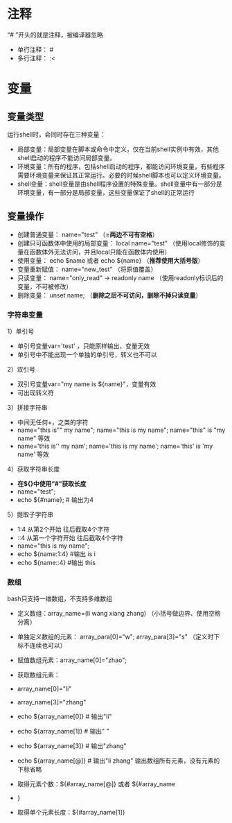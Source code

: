# 注释
“# ”开头的就是注释，被编译器忽略
-   单行注释： #
-   多行注释： :<

# 变量

## 变量类型  
运行shell时，会同时存在三种变量：
-  局部变量：局部变量在脚本或命令中定义，仅在当前shell实例中有效，其他shell启动的程序不能访问局部变量。
-  环境变量：所有的程序，包括shell启动的程序，都能访问环境变量，有些程序需要环境变量来保证其正常运行。必要的时候shell脚本也可以定义环境变量。
-  shell变量：shell变量是由shell程序设置的特殊变量。shell变量中有一部分是环境变量，有一部分是局部变量，这些变量保证了shell的正常运行

## 变量操作
-   创建普通变量： name="test" （**=两边不可有空格**）
-   创建只可函数体中使用的局部变量： local name="test" （使用local修饰的变量在函数体外无法访问，并且local只能在函数体内使用）
-   使用变量： echo $name 或者 echo ${name} （**推荐使用大括号版**）
-   变量重新赋值： name="new_test" （将原值覆盖）
-   只读变量： name="only_read" -> readonly name （使用readonly标识后的变量，不可被修改）
-   删除变量： unset name; （**删除之后不可访问，删除不掉只读变量**）

### 字符串变量  
1）单引号
-   单引号变量var='test' ，只能原样输出，变量无效
-   单引号中不能出现一个单独的单引号，转义也不可以

2）双引号
-   双引号变量var="my name is ${name}"，变量有效
-   可出现转义符

3）拼接字符串
-   中间无任何+，之类的字符
-   name="this is"" my name"; name="this is my name"; name="this" is "my name" 等效
-   name='this is'' my nam'; name='this is my name'; name='this' is 'my name' 等效

4）获取字符串长度
-   **在${}中使用“#”获取长度**
-   name="test";
-   echo ${#name}; # 输出为4

5）提取子字符串
-   1:4 从第2个开始 往后截取4个字符
-   ::4 从第一个字符开始 往后截取4个字符
-   name="this is my name";
-   echo ${name:1:4} #输出 is i
-   echo ${name::4} #输出 this

### 数组

bash只支持一维数组，不支持多维数组
-   定义数组：array_name=(li wang xiang zhang) （小括号做边界、使用空格分离）
-   单独定义数组的元素： array_para[0]="w"; array_para[3]="s" （定义时下标不连续也可以）
-   赋值数组元素：array_name[0]="zhao";
-   获取数组元素：

-   array_name[0]="li"
-   array_name[3]="zhang"
-   echo ${array_name[0]} # 输出"li"
-   echo ${array_name[1]} # 输出" "
-   echo ${array_name[3]} # 输出"zhang"
-   echo ${array_name[@]} # 输出"li zhang" 输出数组所有元素，没有元素的下标省略

-   取得元素个数：${#array_name[@]} 或者 ${#array_name
-   }
-   取得单个元素长度：${#array_name[1]}